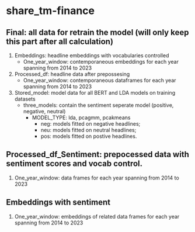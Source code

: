 # share_tm-finance

## Final: all data for retrain the model (will only keep this part after all calculation)
1. Embeddings: headline embeddings with vocabularies controlled
   * One_year_window: contemporaneous embeddings for each year spanning from 2014 to 2023
2. Processed_df: headline data after prepossesing
   * One_year_window: contemporaneous dataframes for each year spanning from 2014 to 2023
3. Stored_model: model data for all BERT and LDA models on training datasets
   * three_models: contain the sentiment seperate model (positive, negative, neutral)
     * MODEL_TYPE: lda, pcagmm, pcakmeans
       * neg: models fitted on negative headlines;
       * neu: models fitted on neutral headlines;
       * pos: models fitted on postive headlines.

## Processed_df_Sentiment: prepocessed data with sentiment scores and vocab control.
1. One_year_window: data frames for each year spanning from 2014 to 2023

## Embeddings with sentiment
1. One_year_window: embeddings of related data frames for each year spanning from 2014 to 2023
